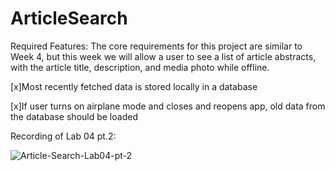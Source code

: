 # ArticleSearch

Required Features:
The core requirements for this project are similar to Week 4, but this week we will allow a user to see a list of article abstracts, with the article title, description, and media photo while offline.

[x]Most recently fetched data is stored locally in a database

[x]If user turns on airplane mode and closes and reopens app, old data from the database should be loaded


Recording of Lab 04 pt.2:

<img src="https://i.ibb.co/rdVkzV6/Article-Search-Lab04-pt-2.gif" alt="Article-Search-Lab04-pt-2" border="0">
